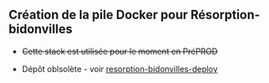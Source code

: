 ## Création de la pile Docker pour Résorption-bidonvilles

* ~~Cette stack est utilisée pour le moment en PréPROD~~

* Dépôt oblsolète - voir [resorption-bidonvilles-deploy](https://github.com/MTES-MCT/resorption-bidonvilles-deploy)
